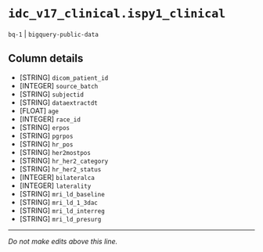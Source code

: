 # `idc_v17_clinical.ispy1_clinical`
`bq-1` | `bigquery-public-data`

## Column details
* [STRING]    `dicom_patient_id`
* [INTEGER]   `source_batch`
* [STRING]    `subjectid`
* [STRING]    `dataextractdt`
* [FLOAT]     `age`
* [INTEGER]   `race_id`
* [STRING]    `erpos`
* [STRING]    `pgrpos`
* [STRING]    `hr_pos`
* [STRING]    `her2mostpos`
* [STRING]    `hr_her2_category`
* [STRING]    `hr_her2_status`
* [INTEGER]   `bilateralca`
* [INTEGER]   `laterality`
* [STRING]    `mri_ld_baseline`
* [STRING]    `mri_ld_1_3dac`
* [STRING]    `mri_ld_interreg`
* [STRING]    `mri_ld_presurg`

-------------------------------------------------------------------------------
*Do not make edits above this line.*
